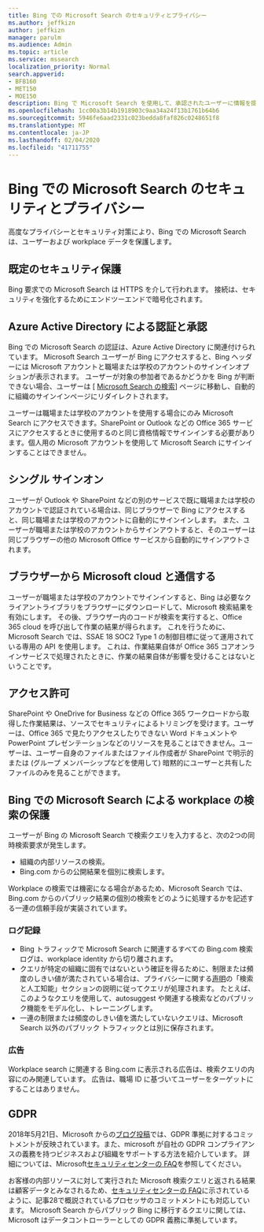 ```yaml
---
title: Bing での Microsoft Search のセキュリティとプライバシー
ms.author: jeffkizn
author: jeffkizn
manager: parulm
ms.audience: Admin
ms.topic: article
ms.service: mssearch
localization_priority: Normal
search.appverid:
- BFB160
- MET150
- MOE150
description: Bing で Microsoft Search を使用して、承認されたユーザーに情報を提供しながら、会社のデータとエンドユーザーを保護する
ms.openlocfilehash: 1cc00a3b14b1918903c9aa34a24f13b1761b64b6
ms.sourcegitcommit: 5946fe6aad2331c023bedda8faf826c0248651f8
ms.translationtype: MT
ms.contentlocale: ja-JP
ms.lasthandoff: 02/04/2020
ms.locfileid: "41711755"
---
```

# <a name="security-and-privacy-for-microsoft-search-in-bing"></a>Bing での Microsoft Search のセキュリティとプライバシー

高度なプライバシーとセキュリティ対策により、Bing での Microsoft Search は、ユーザーおよび workplace データを保護します。

## <a name="secure-by-default"></a>既定のセキュリティ保護

Bing 要求での Microsoft Search は HTTPS を介して行われます。 接続は、セキュリティを強化するためにエンドツーエンドで暗号化されます。
  
## <a name="authentication-and-authorization-with-azure-active-directory"></a>Azure Active Directory による認証と承認

Bing での Microsoft Search の認証は、Azure Active Directory に関連付けられています。 Microsoft Search ユーザーが Bing にアクセスすると、Bing ヘッダーには Microsoft アカウントと職場または学校のアカウントのサインインオプションが表示されます。 ユーザーが対象の参加者であるかどうかを Bing が判断できない場合、ユーザーは [ [Microsoft Search の検索](https://www.bing.com/business/explore)] ページに移動し、自動的に組織のサインインページにリダイレクトされます。

ユーザーは職場または学校のアカウントを使用する場合にのみ Microsoft Search にアクセスできます。SharePoint or Outlook などの Office 365 サービスにアクセスするときに使用するのと同じ資格情報でサインインする必要があります。個人用の Microsoft アカウントを使用して Microsoft Search にサインインすることはできません。

## <a name="single-sign-on"></a>シングル サインオン

ユーザーが Outlook や SharePoint などの別のサービスで既に職場または学校のアカウントで認証されている場合は、同じブラウザーで Bing にアクセスすると、同じ職場または学校のアカウントに自動的にサインインします。 また、ユーザーが職場または学校のアカウントからサインアウトすると、そのユーザーは同じブラウザーの他の Microsoft Office サービスから自動的にサインアウトされます。
  
## <a name="communicates-with-the-microsoft-cloud-from-the-browser"></a>ブラウザーから Microsoft cloud と通信する

ユーザーが職場または学校のアカウントでサインインすると、Bing は必要なクライアントライブラリをブラウザーにダウンロードして、Microsoft 検索結果を有効にします。 その後、ブラウザー内のコードが検索を実行すると、Office 365 cloud を呼び出して作業の結果が得られます。 これを行うために、Microsoft Search では、SSAE 18 SOC2 Type 1 の制御目標に従って運用されている専用の API を使用します。 これは、作業結果自体が Office 365 コアオンラインサービスで処理されたときに、作業の結果自体が影響を受けることはないということです。
  
## <a name="permissions"></a>アクセス許可

SharePoint や OneDrive for Business などの Office 365 ワークロードから取得した作業結果は、ソースでセキュリティによるトリミングを受けます。ユーザーは、Office 365 で見たりアクセスしたりできない Word ドキュメントや PowerPoint プレゼンテーションなどのリソースを見ることはできません。ユーザーは、ユーザー自身のファイルまたはファイル作成者が SharePoint で明示的または (グループ メンバーシップなどを使用して) 暗黙的にユーザーと共有したファイルのみを見ることができます。

## <a name="microsoft-search-in-bing-protects-workplace-searches"></a>Bing での Microsoft Search による workplace の検索の保護

ユーザーが Bing の Microsoft Search で検索クエリを入力すると、次の2つの同時検索要求が発生します。

- 組織の内部リソースの検索。
- Bing.com からの公開結果を個別に検索します。

Workplace の検索では機密になる場合があるため、Microsoft Search では、Bing.com からのパブリック結果の個別の検索をどのように処理するかを記述する一連の信頼手段が実装されています。

### <a name="logging"></a>ログ記録

- Bing トラフィックで Microsoft Search に関連するすべての Bing.com 検索ログは、workplace identity から切り離されます。
- クエリが特定の組織に固有ではないという確証を得るために、制限または頻度のしきい値が満たされている場合は、プライバシーに関する[声明](https://privacy.microsoft.com/privacystatement)の「検索と人工知能」セクションの説明に従ってクエリが処理されます。 たとえば、このようなクエリを使用して、autosuggest や関連する検索などのパブリック機能をモデル化し、トレーニングします。
- 一連の制限または頻度のしきい値を満たしていないクエリは、Microsoft Search 以外のパブリック トラフィックとは別に保存されます。

### <a name="advertising"></a>広告

Workplace search に関連する Bing.com に表示される広告は、検索クエリの内容にのみ関連しています。 広告は、職場 ID に基づいてユーザーをターゲットにすることはありません。

## <a name="gdpr"></a>GDPR

2018年5月21日、Microsoft からの[ブログ投稿](https://blogs.microsoft.com/on-the-issues/2018/05/21/microsofts-commitment-to-gdpr-privacy-and-putting-customers-in-control-of-their-own-data/)では、GDPR 準拠に対するコミットメントが反映されています。また、microsoft が自社の GDPR コンプライアンスの義務を持つビジネスおよび組織をサポートする方法を紹介しています。 詳細については、Microsoft[セキュリティセンターの FAQ](https://www.microsoft.com/trustcenter/privacy/gdpr/gdpr-faqs)を参照してください。

お客様の内部リソースに対して実行された Microsoft 検索クエリと返される結果は顧客データとみなされるため、[セキュリティセンターの FAQ](https://www.microsoft.com/trustcenter/privacy/gdpr/gdpr-faqs)に示されているように、記事28で概説されているプロセッサのコミットメントにも対応しています。 Microsoft Search からパブリック Bing に移行するクエリに関しては、Microsoft はデータコントローラーとしての GDPR 義務に準拠しています。
